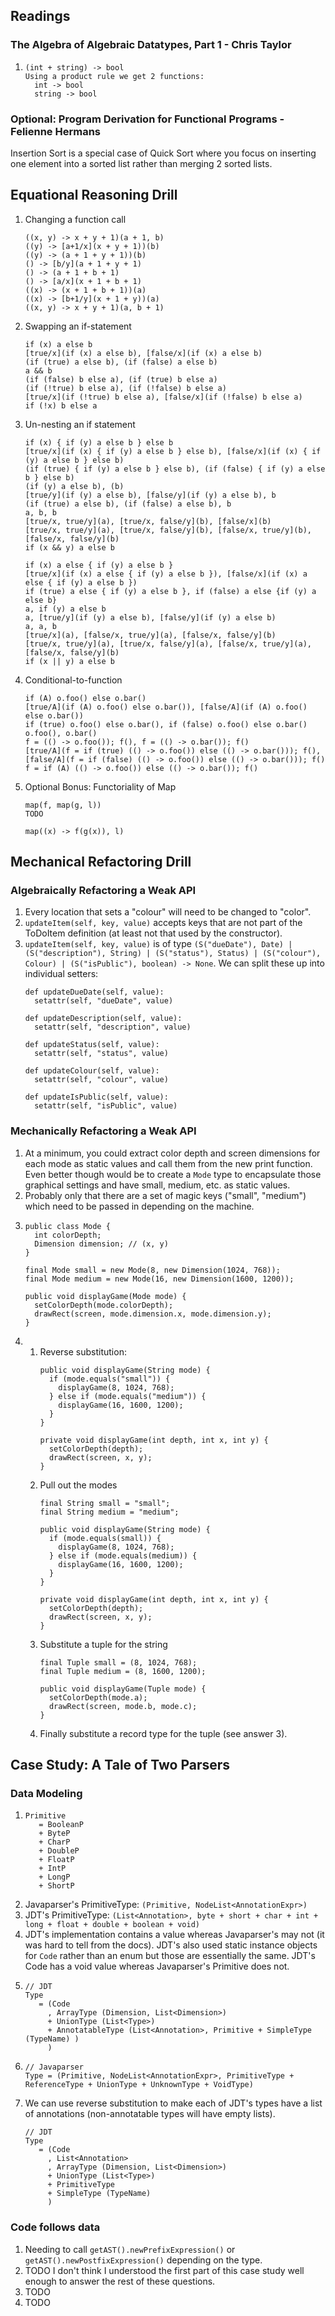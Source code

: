 ## Readings

### The Algebra of Algebraic Datatypes, Part 1 - Chris Taylor

1.
   ```
   (int + string) -> bool
   Using a product rule we get 2 functions:
     int -> bool
     string -> bool
   ```

### Optional: Program Derivation for Functional Programs - Felienne Hermans

Insertion Sort is a special case of Quick Sort where you focus on inserting one element into a sorted list rather than merging 2 sorted lists.

## Equational Reasoning Drill

1. Changing a function call
   ```
   ((x, y) -> x + y + 1)(a + 1, b)
   ((y) -> [a+1/x](x + y + 1))(b)
   ((y) -> (a + 1 + y + 1))(b)
   () -> [b/y](a + 1 + y + 1)
   () -> (a + 1 + b + 1)
   () -> [a/x](x + 1 + b + 1)
   ((x) -> (x + 1 + b + 1))(a)
   ((x) -> [b+1/y](x + 1 + y))(a)
   ((x, y) -> x + y + 1)(a, b + 1)
   ```
1. Swapping an if-statement
   ```
   if (x) a else b
   [true/x](if (x) a else b), [false/x](if (x) a else b)
   (if (true) a else b), (if (false) a else b)
   a && b
   (if (false) b else a), (if (true) b else a)
   (if (!true) b else a), (if (!false) b else a)
   [true/x](if (!true) b else a), [false/x](if (!false) b else a)
   if (!x) b else a
   ```
1. Un-nesting an if statement
   ```
   if (x) { if (y) a else b } else b
   [true/x](if (x) { if (y) a else b } else b), [false/x](if (x) { if (y) a else b } else b)
   (if (true) { if (y) a else b } else b), (if (false) { if (y) a else b } else b)
   (if (y) a else b), (b)
   [true/y](if (y) a else b), [false/y](if (y) a else b), b
   (if (true) a else b), (if (false) a else b), b
   a, b, b
   [true/x, true/y](a), [true/x, false/y](b), [false/x](b)
   [true/x, true/y](a), [true/x, false/y](b), [false/x, true/y](b), [false/x, false/y](b)
   if (x && y) a else b
   ```
   ```
   if (x) a else { if (y) a else b }
   [true/x](if (x) a else { if (y) a else b }), [false/x](if (x) a else { if (y) a else b })
   if (true) a else { if (y) a else b }, if (false) a else {if (y) a else b}
   a, if (y) a else b
   a, [true/y](if (y) a else b), [false/y](if (y) a else b)
   a, a, b
   [true/x](a), [false/x, true/y](a), [false/x, false/y](b)
   [true/x, true/y](a), [true/x, false/y](a), [false/x, true/y](a), [false/x, false/y](b)
   if (x || y) a else b
   ```
1. Conditional-to-function
   ```
   if (A) o.foo() else o.bar()
   [true/A](if (A) o.foo() else o.bar()), [false/A](if (A) o.foo() else o.bar())
   if (true) o.foo() else o.bar(), if (false) o.foo() else o.bar()
   o.foo(), o.bar()
   f = (() -> o.foo()); f(), f = (() -> o.bar()); f()
   [true/A](f = if (true) (() -> o.foo()) else (() -> o.bar())); f(), [false/A](f = if (false) (() -> o.foo()) else (() -> o.bar())); f()
   f = if (A) (() -> o.foo()) else (() -> o.bar()); f()
   ```
1. Optional Bonus: Functoriality of Map
   ```
   map(f, map(g, l))
   TODO
   
   map((x) -> f(g(x)), l)
   ```

## Mechanical Refactoring Drill

### Algebraically Refactoring a Weak API

1. Every location that sets a "colour" will need to be changed to "color".
1. `updateItem(self, key, value)` accepts keys that are not part of the ToDoItem definition (at least not that used by the constructor).
1. `updateItem(self, key, value)` is of type `(S("dueDate"), Date) | (S("description"), String) | (S("status"), Status) | (S("colour"), Colour) | (S("isPublic"), boolean) -> None`.
   We can split these up into individual setters:
   ```
   def updateDueDate(self, value):
     setattr(self, "dueDate", value)
   
   def updateDescription(self, value):
     setattr(self, "description", value)
   
   def updateStatus(self, value):
     setattr(self, "status", value)
   
   def updateColour(self, value):
     setattr(self, "colour", value)
   
   def updateIsPublic(self, value):
     setattr(self, "isPublic", value)
   ```

### Mechanically Refactoring a Weak API

1. At a minimum, you could extract color depth and screen dimensions for each mode as static values and call them from the new print function. Even better though would be to create a `Mode` type to encapsulate those graphical settings and have small, medium, etc. as static values.
1. Probably only that there are a set of magic keys ("small", "medium") which need to be passed in depending on the machine.
1. 
   ```
   public class Mode {
     int colorDepth;
     Dimension dimension; // (x, y)
   }
   
   final Mode small = new Mode(8, new Dimension(1024, 768));
   final Mode medium = new Mode(16, new Dimension(1600, 1200));
   
   public void displayGame(Mode mode) {
     setColorDepth(mode.colorDepth);
     drawRect(screen, mode.dimension.x, mode.dimension.y);
   }
   ```
1. 
   1. Reverse substitution:
      ```
      public void displayGame(String mode) {
        if (mode.equals("small")) {
          displayGame(8, 1024, 768);
        } else if (mode.equals("medium")) {
          displayGame(16, 1600, 1200);
        }
      }
      
      private void displayGame(int depth, int x, int y) {
        setColorDepth(depth);
        drawRect(screen, x, y);
      }
      ```
   1. Pull out the modes
      ```
      final String small = "small";
      final String medium = "medium";
      
      public void displayGame(String mode) {
        if (mode.equals(small)) {
          displayGame(8, 1024, 768);
        } else if (mode.equals(medium)) {
          displayGame(16, 1600, 1200);
        }
      }

      private void displayGame(int depth, int x, int y) {
        setColorDepth(depth);
        drawRect(screen, x, y);
      }
      ```
   1. Substitute a tuple for the string
      ```
      final Tuple small = (8, 1024, 768);
      final Tuple medium = (8, 1600, 1200);
      
      public void displayGame(Tuple mode) {
        setColorDepth(mode.a);
        drawRect(screen, mode.b, mode.c);
      }
      ```
   1. Finally substitute a record type for the tuple (see answer 3).

## Case Study: A Tale of Two Parsers

### Data Modeling

1. 
   ```
   Primitive
      = BooleanP
      + ByteP
      + CharP
      + DoubleP
      + FloatP
      + IntP
      + LongP
      + ShortP
   ```
1. Javaparser's PrimitiveType: `(Primitive, NodeList<AnnotationExpr>)`
1. JDT's PrimitiveType: `(List<Annotation>, byte + short + char + int + long + float + double + boolean + void)`
1. JDT's implementation contains a value whereas Javaparser's may not (it was hard to tell from the docs). JDT's also used static instance objects for `Code` rather than an enum but those are essentially the same. JDT's Code has a void value whereas Javaparser's Primitive does not.
1. 
   ```
   // JDT
   Type
      = (Code
        , ArrayType (Dimension, List<Dimension>)
        + UnionType (List<Type>)
        + AnnotatableType (List<Annotation>, Primitive + SimpleType (TypeName) )
        )
   ```
1. 
   ```
   // Javaparser
   Type = (Primitive, NodeList<AnnotationExpr>, PrimitiveType + ReferenceType + UnionType + UnknownType + VoidType)
   ```
1. We can use reverse substitution to make each of JDT's types have a list of annotations (non-annotatable types will have empty lists).
   ```
   // JDT
   Type
      = (Code
        , List<Annotation>
        , ArrayType (Dimension, List<Dimension>)
        + UnionType (List<Type>)
        + PrimitiveType
        + SimpleType (TypeName)
        )
   ```

### Code follows data

1. Needing to call `getAST().newPrefixExpression()` or `getAST().newPostfixExpression()` depending on the type.
1. TODO I don't think I understood the first part of this case study well enough to answer the rest of these questions.
1. TODO
1. TODO
